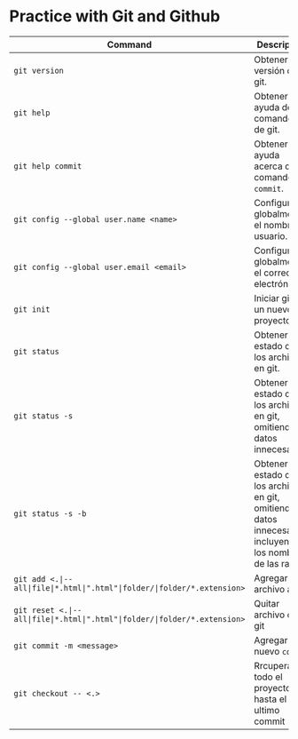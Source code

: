 # Practice with Git and Github

|Command|Description|
|-------|-----------|
|`git version`|Obtener la versión de git.|
|`git help`|Obtener ayuda de los comandos de git.|
|`git help commit`|Obtener ayuda acerca del comando `commit`.|
|`git config --global user.name <name>`|Configurar globalmente el nombre de usuario.|
|`git config --global user.email <email>`|Configurar globalmente el correo electrónico.|
|`git init`|Iniciar git en un nuevo proyecto.|
|`git status`|Obtener el estado de los archivos en git.|
|`git status -s`|Obtener el estado de los archivos en git, omitiendo datos innecesarios.|
|`git status -s -b`|Obtener el estado de los archivos en git, omitiendo datos innecesarios, incluyendo los nombres de las ramas.|
|`git add <.\|--all\|file\|*.html\|".html"\|folder/\|folder/*.extension>`|Agregar archivo a git|
|`git reset <.\|--all\|file\|*.html\|".html"\|folder/\|folder/*.extension>`|Quitar archivo de git|
|`git commit -m <message>`|Agregar un nuevo `commit`|
|`git checkout -- <.>`|Rrcuperar todo el proyecto hasta el ultimo commit|
